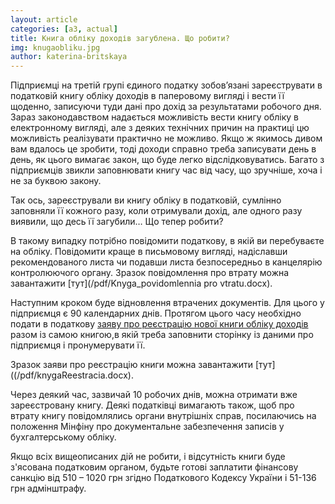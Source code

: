 ```yaml
---
layout: article
categories: [a3, actual]
title: Книга обліку доходів загублена. Що робити?
img: knugaobliku.jpg
author: katerina-britskaya
---
```

Підприємці на третій групі єдиного податку зобов’язані зареєструвати в податковій книгу обліку доходів в паперовому вигляді і вести її 
щоденно, записуючи туди дані про дохід за результатами робочого дня. Зараз законодавством надається можливість вести книгу обліку в 
електронному вигляді, але з деяких технічних причин  на практиці цю можливість реалізувати практично не можливо. Якщо ж якимось дивом вам вдалось це зробити, тоді доходи справно треба записувати день в день, як цього вимагає закон, що буде легко відслідковуватись. Багато з підприємців звикли заповнювати книгу час від часу, що зручніше, хоча і не за буквою закону. 

Так ось, зареєстрували ви книгу обліку в податковій, сумлінно заповняли її кожного разу, коли отримували дохід, але одного разу виявили, 
що десь її загубили… Що тепер робити? 

В такому випадку потрібно повідомити податкову, в якій ви перебуваєте на обліку. Повідомити краще в 
письмовому вигляді, надіславши рекомендованого листа чи подавши листа безпосередньо в канцелярію контролюючого органу. Зразок 
повідомлення про втрату можна завантажити [тут](/pdf/Knyga_povidomlennia pro vtratu.docx). 

Наступним кроком буде відновлення втрачених документів. Для цього у підприємця є 90 календарних днів. Протягом цього часу необхідно подати в податкову [заяву про реєстрацію нової книги обліку доходів](/pdf/knygaReestracia.docx) разом із самою книгою,в якій треба заповнити сторінку із даними про підприємця і пронумерувати її. 

Зразок заяви про реєстрацію книги можна завантажити [тут]((/pdf/knygaReestracia.docx).   

Через деякий час, зазвичай 10 робочих днів, можна отримати вже зареєстровану книгу. Деякі податківці вимагають також, щоб про втрату 
книгу повідомлялись органи внутрішніх справ, посилаючись на положення Мінфіну про документальне забезпечення записів у бухгалтерському 
обліку. 

Якщо всіх вищеописаних дій не робити, і відсутність книги буде з'ясована податковим органом, будьте готові заплатити фінансову санкцію від 510 – 1020 грн згідно Податкового Кодексу України і 
51-136 грн адмінштрафу.  
